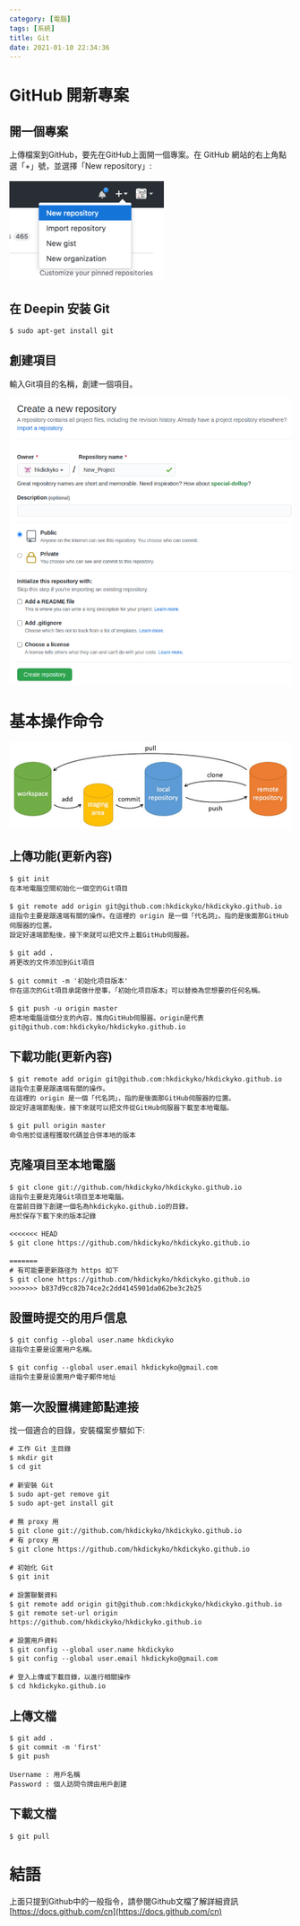 ```yaml
---
category: [電腦]
tags: [系統]
title: Git
date: 2021-01-10 22:34:36
---
```


# GitHub 開新專案
## 開一個專案
上傳檔案到GitHub，要先在GitHub上面開一個專案。在 GitHub 網站的右上角點選「+」號，並選擇「New repository」:

![](../assets/img/git/git_create.png)

## 在 Deepin 安装 **Git**

```
$ sudo apt-get install git
```

## 創建項目
輸入Git項目的名稱，創建一個項目。

![](../assets/img/git/git_input.png)

# 基本操作命令

![](../assets/img/git/git_command.png)

## 上傳功能(更新內容)

```
$ git init
在本地電腦空間初始化一個空的Git項目

$ git remote add origin git@github.com:hkdickyko/hkdickyko.github.io
這指令主要是跟遠端有關的操作。在這裡的 origin 是一個「代名詞」，指的是後面那GitHub伺服器的位置。
設定好遠端節點後，接下來就可以把文件上載GitHub伺服器。

$ git add .
將更改的文件添加到Git項目

$ git commit -m '初始化项目版本'
你在這次的Git項目承諾做什麼事，「初始化项目版本」可以替換為您想要的任何名稱。

$ git push -u origin master
把本地電腦這個分支的內容，推向GitHub伺服器。origin是代表git@github.com:hkdickyko/hkdickyko.github.io

```

## 下載功能(更新內容)

```
$ git remote add origin git@github.com:hkdickyko/hkdickyko.github.io
這指令主要是跟遠端有關的操作。
在這裡的 origin 是一個「代名詞」，指的是後面那GitHub伺服器的位置。
設定好遠端節點後，接下來就可以把文件從GitHub伺服器下載至本地電腦。

$ git pull origin master
命令用於從遠程獲取代碼並合併本地的版本

```

## 克隆項目至本地電腦

```
$ git clone git://github.com/hkdickyko/hkdickyko.github.io
這指令主要是克隆Git項目至本地電腦。
在當前目錄下創建一個名為hkdickyko.github.io的目錄，
用於保存下載下來的版本記錄

<<<<<<< HEAD
$ git clone https://github.com/hkdickyko/hkdickyko.github.io

=======
# 有可能要更新路径为 https 如下
$ git clone https://github.com/hkdickyko/hkdickyko.github.io
>>>>>>> b837d9cc82b74ce2c2dd4145901da062be3c2b25
```

## 設置時提交的用戶信息

```
$ git config --global user.name hkdickyko
這指令主要是设置用户名稱。

$ git config --global user.email hkdickyko@gmail.com
這指令主要是设置用户電子郵件地址

```

## 第一次設置構建節點連接

找一個適合的目錄，安裝檔案步驟如下:

```
# 工作 Git 主目錄
$ mkdir git
$ cd git

# 新安裝 Git
$ sudo apt-get remove git
$ sudo apt-get install git

# 無 proxy 用
$ git clone git://github.com/hkdickyko/hkdickyko.github.io
# 有 proxy 用
$ git clone https://github.com/hkdickyko/hkdickyko.github.io

# 初始化 Git
$ git init

# 設置聯繫資料
$ git remote add origin git@github.com:hkdickyko/hkdickyko.github.io
$ git remote set-url origin https://github.com/hkdickyko/hkdickyko.github.io

# 設置用戶資料
$ git config --global user.name hkdickyko
$ git config --global user.email hkdickyko@gmail.com

# 登入上傳或下載目錄，以進行相關操作
$ cd hkdickyko.github.io
```



## 上傳文檔

```
$ git add .
$ git commit -m 'first'
$ git push

Username : 用戶名稱
Password : 個人訪問令牌由用戶創建

```

## 下載文檔

```
$ git pull

```


# 結語
上面只提到Github中的一般指令，請參閱Github文檔了解詳細資訊 [https://docs.github.com/cn](https://docs.github.com/cn)